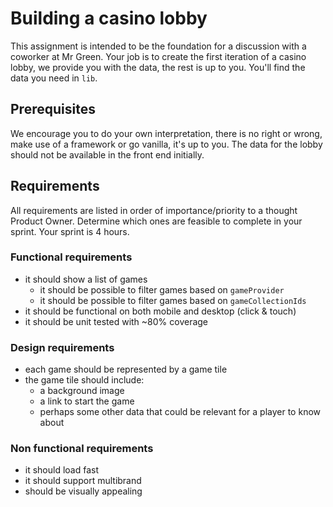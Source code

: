 # Building a casino lobby

This assignment is intended to be the foundation for a discussion with a coworker at Mr Green.
Your job is to create the first iteration of a casino lobby, we provide you with the data, the rest is up to you.
You'll find the data you need in `lib`.

## Prerequisites
We encourage you to do your own interpretation, there is no right or wrong, make use of a framework or go vanilla, it's up to you.
The data for the lobby should not be available in the front end initially.

## Requirements
All requirements are listed in order of importance/priority to a thought Product Owner.
Determine which ones are feasible to complete in your sprint. Your sprint is 4 hours.

### Functional requirements
* it should show a list of games
    * it should be possible to filter games based on `gameProvider`
    * it should be possible to filter games based on `gameCollectionIds`
* it should be functional on both mobile and desktop (click & touch)
* it should be unit tested with ~80% coverage

### Design requirements
* each game should be represented by a game tile
* the game tile should include:
    * a background image
    * a link to start the game
    * perhaps some other data that could be relevant for a player to know about

### Non functional requirements
* it should load fast
* it should support multibrand
* should be visually appealing
